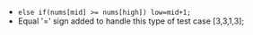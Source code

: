 - ```else if(nums[mid] >= nums[high]) low=mid+1; ```
- Equal '=' sign added to handle this type of test case [3,3,1,3];